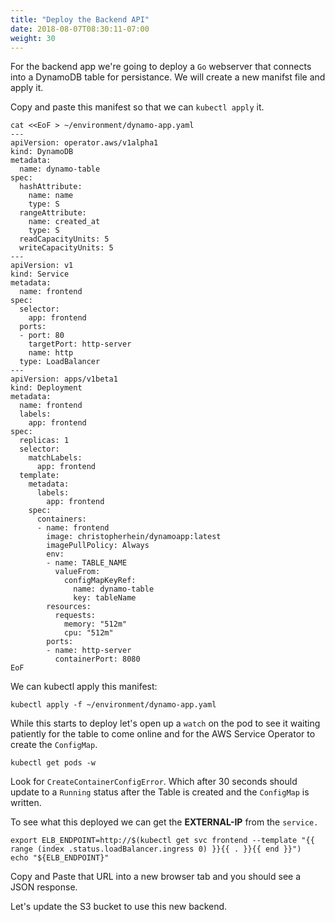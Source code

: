 ```yaml
---
title: "Deploy the Backend API"
date: 2018-08-07T08:30:11-07:00
weight: 30
---
```


For the backend app we're going to deploy a `Go` webserver that connects into a
DynamoDB table for persistance. We will create a new manifst file and apply it.

Copy and paste this manifest so that we can `kubectl apply` it.

```
cat <<EoF > ~/environment/dynamo-app.yaml
---
apiVersion: operator.aws/v1alpha1
kind: DynamoDB
metadata:
  name: dynamo-table
spec:
  hashAttribute:
    name: name
    type: S
  rangeAttribute:
    name: created_at
    type: S
  readCapacityUnits: 5
  writeCapacityUnits: 5
---
apiVersion: v1
kind: Service
metadata:
  name: frontend
spec:
  selector:
    app: frontend
  ports:
  - port: 80
    targetPort: http-server
    name: http
  type: LoadBalancer
---
apiVersion: apps/v1beta1
kind: Deployment
metadata:
  name: frontend
  labels:
    app: frontend
spec:
  replicas: 1
  selector:
    matchLabels:
      app: frontend
  template:
    metadata:
      labels:
        app: frontend
    spec:
      containers:
      - name: frontend
        image: christopherhein/dynamoapp:latest
        imagePullPolicy: Always
        env:
        - name: TABLE_NAME
          valueFrom:
            configMapKeyRef:
              name: dynamo-table
              key: tableName
        resources:
          requests:
            memory: "512m"
            cpu: "512m"
        ports:
        - name: http-server
          containerPort: 8080
EoF
```

We can kubectl apply this manifest:

```
kubectl apply -f ~/environment/dynamo-app.yaml
```

While this starts to deploy let's open up a `watch` on the pod to see it waiting
patiently for the table to come online and for the AWS Service Operator to
create the `ConfigMap`.

```
kubectl get pods -w
```

Look for `CreateContainerConfigError`. Which after 30 seconds should update to a
`Running` status after the Table is created and the `ConfigMap` is written.

To see what this deployed we can get the **EXTERNAL-IP** from the `service.`

```
export ELB_ENDPOINT=http://$(kubectl get svc frontend --template "{{ range (index .status.loadBalancer.ingress 0) }}{{ . }}{{ end }}")
echo "${ELB_ENDPOINT}"
```

Copy and Paste that URL into a new browser tab and you should see a JSON
response.

Let's update the S3 bucket to use this new backend.
